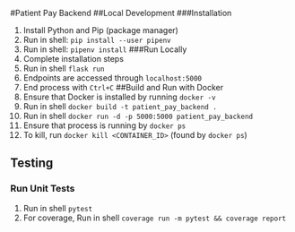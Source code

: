 #Patient Pay Backend
##Local Development
###Installation
1. Install Python and Pip (package manager)
2. Run in shell: `pip install --user pipenv`
3. Run in shell: `pipenv install`
###Run Locally
1. Complete installation steps
2. Run in shell `flask run`
3. Endpoints are accessed through `localhost:5000`
4. End process with `Ctrl+C`
##Build and Run with Docker
1. Ensure that Docker is installed by running `docker -v`
2. Run in shell `docker build -t patient_pay_backend .`
3. Run in shell `docker run -d -p 5000:5000 patient_pay_backend`
4. Ensure that process is running by `docker ps`
5. To kill, run `docker kill <CONTAINER_ID>` (found by `docker ps`)
## Testing
### Run Unit Tests
1. Run in shell `pytest`
2. For coverage, Run in shell `coverage run -m pytest && coverage report`
